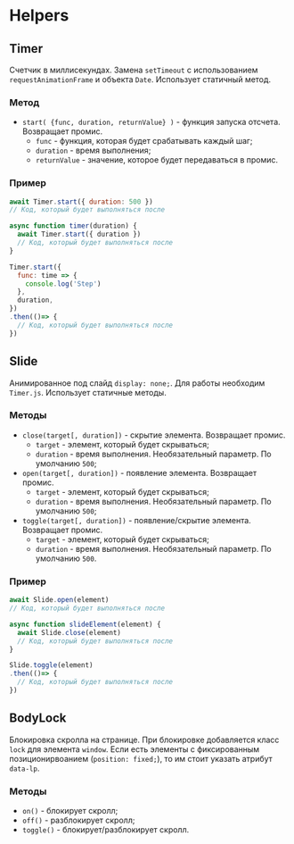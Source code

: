 # Helpers

## Timer
Счетчик в миллисекундах. Замена `setTimeout` с использованием `requestAnimationFrame` и объекта `Date`.
Использует статичный метод.

### Метод
* `start( {func, duration, returnValue} )` - функция запуска отсчета. Возвращает промис.
  - `func` - функция, которая будет срабатывать каждый шаг;
  - `duration` - время выполнения;
  - `returnValue` - значение, которое будет передаваться в промис.

### Пример
```js
await Timer.start({ duration: 500 })
// Код, который будет выполняться после
```
```js
async function timer(duration) {
  await Timer.start({ duration })
  // Код, который будет выполняться после
}
```
```js
Timer.start({
  func: time => {
    console.log('Step')
  },
  duration,
})
.then(()=> {
  // Код, который будет выполняться после
}) 
```

## Slide
Анимированное под слайд `display: none;`. Для работы необходим `Timer.js`. Использует статичные методы.

### Методы
* `close(target[, duration])` - скрытие элемента. Возвращает промис.
  - `target` - элемент, который будет скрываться;
  - `duration` - время выполнения. Необязательный параметр. По умолчанию `500`;
* `open(target[, duration])` - появление элемента. Возвращает промис.
  - `target` - элемент, который будет скрываться;
  - `duration` - время выполнения. Необязательный параметр. По умолчанию `500`;
* `toggle(target[, duration])` - появление/скрытие элемента. Возвращает промис.
  - `target` - элемент, который будет скрываться;
  - `duration` - время выполнения. Необязательный параметр. По умолчанию `500`.

### Пример
```js
await Slide.open(element)
// Код, который будет выполняться после
```
```js
async function slideElement(element) {
  await Slide.close(element)
  // Код, который будет выполняться после
}
```
```js
Slide.toggle(element)
.then(()=> {
  // Код, который будет выполняться после
}) 
```

## BodyLock
Блокировка скролла на странице. При блокировке добавляется класс `lock` для элемента `window`.
Если есть элементы с фиксированным позиционирвоанием (`position: fixed;`), то им стоит указать атрибут `data-lp`.

### Методы
* `on()` - блокирует скролл;
* `off()` - разблокирует скролл;
* `toggle()` - блокирует/разблокирует скролл.
